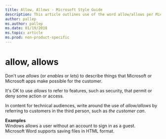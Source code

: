 ```yaml
---
title: Allow, Allows - Microsoft Style Guide
description: This article outlines use of the word allow/allows per Microsoft style guidelines, with examples.
author: pallep
ms.author: pallep
ms.date: 01/19/2018
ms.topic: article
ms.prod: non-product-specific
---
```


# allow, allows

Don't use *allows* (or *enables* or *lets*) to describe things that Microsoft or Microsoft apps make possible for the customer. 

It's OK to use *allows* to refer to features, such as security, that permit or deny some action or access. 

In content for technical audiences, write around the use of *allow/allows* by referring to customers in the third person, such as *the customer can*.

**Examples**  
Windows allows a user without an account to sign in as a guest.   
Microsoft Word supports saving files in HTML format. 
